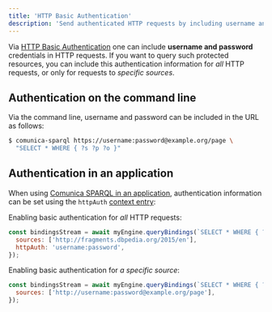 ```yaml
---
title: 'HTTP Basic Authentication'
description: 'Send authenticated HTTP requests by including username and password.'
---
```


Via [HTTP Basic Authentication](https://developer.mozilla.org/en-US/docs/Web/HTTP/Authentication)
one can include **username and password** credentials in HTTP requests.
If you want to query such protected resources,
you can include this authentication information for _all_ HTTP requests,
or only for requests to _specific sources_. 

## Authentication on the command line

Via the command line, username and password can be included in the URL as follows:
```bash
$ comunica-sparql https://username:password@example.org/page \
  "SELECT * WHERE { ?s ?p ?o }"
```

## Authentication in an application

When using [Comunica SPARQL in an application](/docs/query/getting_started/query_app/), authentication information can be set using the `httpAuth` [context entry](/docs/query/advanced/context/):

Enabling basic authentication for _all_ HTTP requests:
```javascript
const bindingsStream = await myEngine.queryBindings(`SELECT * WHERE { ?s ?p ?o }`, {
  sources: ['http://fragments.dbpedia.org/2015/en'],
  httpAuth: 'username:password',
});
```

Enabling basic authentication for _a specific source_:
```javascript
const bindingsStream = await myEngine.queryBindings(`SELECT * WHERE { ?s ?p ?o }`, {
  sources: ['http://username:password@example.org/page'],
});
```
